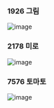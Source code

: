 ### 1926 그림
![image](https://user-images.githubusercontent.com/9216335/189628495-a59170d6-ab1e-4f98-9e35-f482e1bfa5d3.png)

### 2178 미로
![image](https://user-images.githubusercontent.com/9216335/189628577-069bb715-c68e-4589-a453-d88b6932bec3.png)

### 7576 토마토
![image](https://user-images.githubusercontent.com/9216335/189825551-32399106-0883-4a97-9a95-4c3e6b789de5.png)